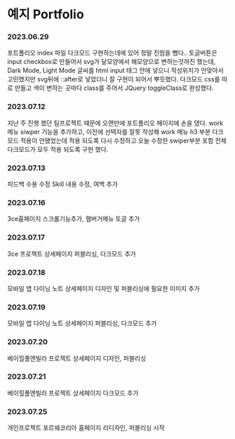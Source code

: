 # 예지 Portfolio

### 2023.06.29 ###
포트폴리오 index 파일 다크모드 구현하는데에 있어 정말 진땀을 뺐다..
토글버튼은 input checkbox로 만들어서 svg가 달모양에서 해모양으로 변하는것까진 했는데,
Dark Mode, Light Mode 글씨를 html input 태그 안에 넣으니 작성위치가 안맞아서 고민했지만 svg뒤에 ::after로 넣었더니 잘 구현이 되어서 뿌듯했다.
다크모드 css를 따로 만들고 색이 변하는 곳마다 class를 주어서 JQuery toggleClass로 완성했다.


### 2023.07.12 ###
지난 주 진행 했던 팀프로젝트 때문에 오랜만에 포트폴리오 페이지에 손을 댔다.
work 메뉴 siwper 기능을 추가하고, 이전에 선택자를 잘못 작성해 
work 메뉴 h3 부분 다크모드 적용이 안됐었는데 적용 되도록 다시 수정하고
오늘 수정한 swiper부분 포함 전체 다크모드가 모두 적용 되도록 구현 했다.


### 2023.07.13 ###
피드백 수용 수정 
Skill 내용 수정, 여백 추가


### 2023.07.16 ###
3ce홈페이지 스크롤기능추가, 햄버거메뉴 토글 추가


### 2023.07.17 ###
3ce 프로젝트 상세페이지 퍼블리싱, 다크모드 추가


### 2023.07.18 ###
모바일 앱 다이닝 노트 상세페이지 디자인 및 퍼블리싱에 필요한 이미지 추가


### 2023.07.19 ###
모바일 앱 다이닝 노트 상세페이지 퍼블리싱, 다크모드 추가


### 2023.07.20 ###
베이힐풀앤빌라 프로젝트 상세페이지 디자인, 퍼블리싱


### 2023.07.21 ###
베이힐풀앤빌라 프로젝트 상세페이지 다크모드 추가


### 2023.07.25 ###
개인프로젝트 포르쉐코리아 홈페이지 리디자인, 퍼블리싱 시작